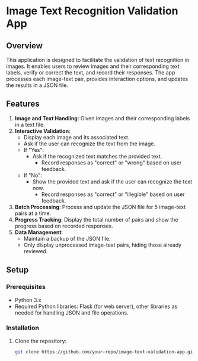 # Image Text Recognition Validation App

## Overview

This application is designed to facilitate the validation of text recognition in images. It enables users to review images and their corresponding text labels, verify or correct the text, and record their responses. The app processes each image-text pair, provides interaction options, and updates the results in a JSON file.

## Features

1. **Image and Text Handling**: Given images and their corresponding labels in a text file.
2. **Interactive Validation**: 
   - Display each image and its associated text.
   - Ask if the user can recognize the text from the image.
   - If "Yes":
     - Ask if the recognized text matches the provided text.
       - Record responses as "correct" or "wrong" based on user feedback.
   - If "No":
     - Show the provided text and ask if the user can recognize the text now.
       - Record responses as "correct" or "illegible" based on user feedback.
3. **Batch Processing**: Process and update the JSON file for 5 image-text pairs at a time.
4. **Progress Tracking**: Display the total number of pairs and show the progress based on recorded responses.
5. **Data Management**: 
   - Maintain a backup of the JSON file.
   - Only display unprocessed image-text pairs, hiding those already reviewed.

## Setup

### Prerequisites

- Python 3.x
- Required Python libraries: Flask (for web server), other libraries as needed for handling JSON and file operations.

### Installation

1. Clone the repository:
   ```bash
   git clone https://github.com/your-repo/image-text-validation-app.git
